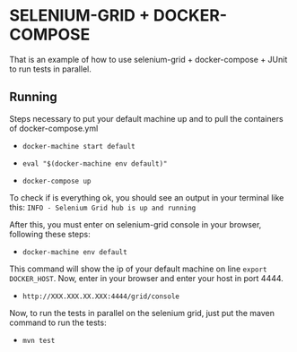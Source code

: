 # SELENIUM-GRID + DOCKER-COMPOSE

That is an example of how to use selenium-grid + docker-compose + JUnit to run tests in parallel.

## Running

Steps necessary to put your default machine up and to pull the containers of docker-compose.yml

- `docker-machine start default`

- `eval "$(docker-machine env default)"`

- `docker-compose up`

To check if is everything ok, you should see an output in your terminal like this:
`INFO - Selenium Grid hub is up and running`

After this, you must enter on selenium-grid console in your browser, following these steps:

- `docker-machine env default`

This command will show the ip of your default machine on line `export DOCKER_HOST`.
Now, enter in your browser and enter your host in port 4444.

-  `http://XXX.XXX.XX.XXX:4444/grid/console`

Now, to run the tests in parallel on the selenium grid, just put the maven command to run the tests: 

- `mvn test`